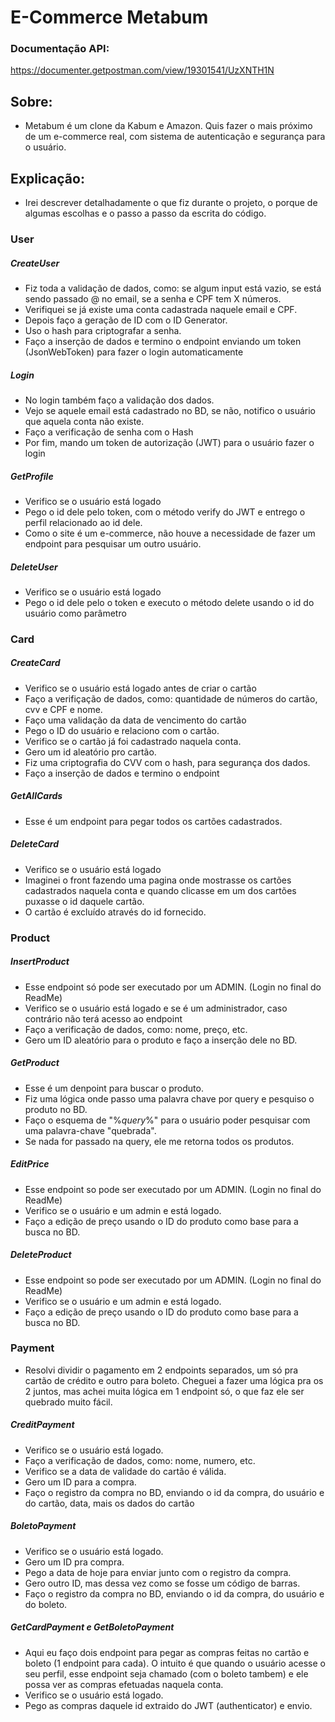 # E-Commerce Metabum

### Documentação API:
https://documenter.getpostman.com/view/19301541/UzXNTH1N

## Sobre:
- Metabum é um clone da Kabum e Amazon. Quis fazer o mais próximo de um e-commerce real, com sistema de autenticação e segurança para o usuário.

## Explicação:
- Irei descrever detalhadamente o que fiz durante o projeto, o porque de algumas escolhas e o passo a passo da escrita do código.

### User

##### CreateUser
- Fiz toda a validação de dados, como: se algum input está vazio, se está sendo passado @ no email, se a senha e CPF tem X números.
- Verifiquei se já existe uma conta cadastrada naquele email e CPF.
- Depois faço a geração de ID com o ID Generator.
- Uso o hash para criptografar a senha.
- Faço a inserção de dados e termino o endpoint enviando um token (JsonWebToken) para fazer o login automaticamente

##### Login
- No login também faço a validação dos dados.
- Vejo se aquele email está cadastrado no BD, se não, notifico o usuário que aquela conta não existe.
- Faço a verificação de senha com o Hash
- Por fim, mando um token de autorização (JWT) para o usuário fazer o login

##### GetProfile
- Verifico se o usuário está logado
- Pego o id dele pelo token, com o método verify do JWT e entrego o perfil relacionado ao id dele.
- Como o site é um e-commerce, não houve a necessidade de fazer um endpoint para pesquisar um outro usuário.

##### DeleteUser
- Verifico se o usuário está logado
- Pego o id dele pelo o token e executo o método delete usando o id do usuário como parâmetro


### Card

##### CreateCard
- Verifico se o usuário está logado antes de criar o cartão
- Faço a verifiçação de dados, como: quantidade de números do cartão, cvv e CPF e nome.
- Faço uma validação da data de vencimento do cartão
- Pego o ID do usuário e relaciono com o cartão.
- Verifico se o cartão já foi cadastrado naquela conta.
- Gero um id aleatório pro cartão.
- Fiz uma criptografia do CVV com o hash, para segurança dos dados.
- Faço a inserção de dados e termino o endpoint

##### GetAllCards
- Esse é um endpoint para pegar todos os cartões cadastrados.

##### DeleteCard
- Verifico se o usuário está logado
- Imaginei o front fazendo uma pagina onde mostrasse os cartões cadastrados naquela conta e quando clicasse em um dos cartões puxasse o id daquele cartão.
- O cartão é excluído através do id fornecido.


### Product

##### InsertProduct
- Esse endpoint só pode ser executado por um ADMIN. (Login no final do ReadMe)
- Verifico se o usuário está logado e se é um administrador, caso contrário não terá acesso ao endpoint
- Faço a verificação de dados, como: nome, preço, etc.
- Gero um ID aleatório para o produto e faço a inserção dele no BD.

##### GetProduct
- Esse é um denpoint para buscar o produto.
- Fiz uma lógica onde passo uma palavra chave por query e pesquiso o produto no BD.
- Faço o esquema de "%*query*%" para o usuário poder pesquisar com uma palavra-chave "quebrada".
- Se nada for passado na query, ele me retorna todos os produtos.

##### EditPrice
- Esse endpoint so pode ser executado por um ADMIN. (Login no final do ReadMe)
- Verifico se o usuário e um admin e está logado.
- Faço a edição de preço usando o ID do produto como base para a busca no BD.

##### DeleteProduct
- Esse endpoint so pode ser executado por um ADMIN. (Login no final do ReadMe)
- Verifico se o usuário e um admin e está logado.
- Faço a edição de preço usando o ID do produto como base para a busca no BD.

### Payment

- Resolvi dividir o pagamento em 2 endpoints separados, um só pra cartão de crédito e outro para boleto. Cheguei a fazer uma lógica pra os 2 juntos, mas achei muita lógica em 1 endpoint só, o que faz ele ser quebrado muito fácil.

##### CreditPayment 
- Verifico se o usuário está logado.
- Faço a verificação de dados, como: nome, numero, etc.
- Verifico se a data de validade do cartão é válida.
- Gero um ID para a compra.
- Faço o registro da compra no BD, enviando o id da compra, do usuário e do cartão, data, mais os dados do cartão

##### BoletoPayment
- Verifico se o usuário está logado.
- Gero um ID pra compra.
- Pego a data de hoje para enviar junto com o registro da compra.
- Gero outro ID, mas dessa vez como se fosse um código de barras.
- Faço o registro da compra no BD, enviando o id da compra, do usuário e do boleto.

##### GetCardPayment e GetBoletoPayment
- Aqui eu faço dois endpoint para pegar as compras feitas no cartão e boleto (1 endpoint para cada). O intuito é que quando o usuário acesse o seu perfil, esse endpoint seja chamado (com o boleto tambem) e ele possa ver as compras efetuadas naquela conta.
- Verifico se o usuário está logado.
- Pego as compras daquele id extraido do JWT (authenticator) e envio.

